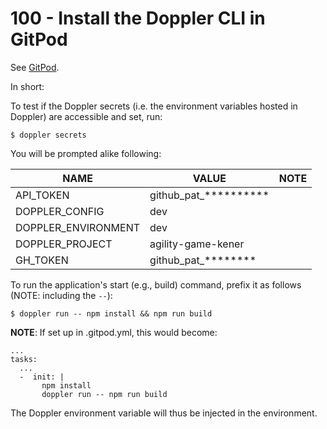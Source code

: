 # 100 - Install the Doppler CLI in GitPod

See [GitPod](https://docs.doppler.com/docs/gitpod).

In short:

To test if the Doppler secrets (i.e. the environment variables hosted in Doppler) are accessible and set, run:

```
$ doppler secrets
```

You will be prompted alike following:

| NAME | VALUE | NOTE |
| ----- | ---- | ---- |
| API_TOKEN | github_pat_********** | |
| DOPPLER_CONFIG | dev | |
| DOPPLER_ENVIRONMENT | dev | |
| DOPPLER_PROJECT | agility-game-kener | |
| GH_TOKEN | github_pat_******** | |

To run the application's start (e.g., build) command, prefix it as follows (NOTE: including the ```--```):

```
$ doppler run -- npm install && npm run build
```

**NOTE**: If set up in .gitpod.yml, this would become:

```
...
tasks:
  ...
  -  init: |
       npm install
       doppler run -- npm run build
```

The Doppler environment variable will thus be injected in the environment. 
